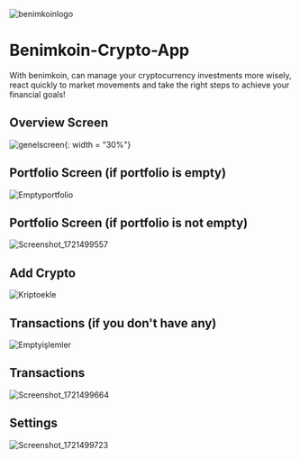 ![benimkoinlogo](https://github.com/user-attachments/assets/1515d990-a3ec-4213-ba17-a50ca3960915)



# Benimkoin-Crypto-App
With benimkoin, can manage your cryptocurrency investments more wisely, react quickly to market movements and take the right steps to achieve your financial goals!
## Overview Screen
![genelscreen](https://github.com/user-attachments/assets/34882897-1acd-47c4-b7f8-f8b9fb61af53){: width = "30%"}

## Portfolio Screen (if portfolio is empty)
![Emptyportfolio](https://github.com/user-attachments/assets/67e02aa9-abde-4495-931f-e9a7bd4197c6)

## Portfolio Screen (if portfolio is not empty)
![Screenshot_1721499557](https://github.com/user-attachments/assets/eb5366a6-276e-48ea-8c7a-077ec1464c99)

## Add Crypto 
![Kriptoekle](https://github.com/user-attachments/assets/7a863e09-e8f8-409e-b1ee-632b1bbd2092)

## Transactions (if you don't have any)
![Emptyişlemler](https://github.com/user-attachments/assets/26fef201-1c3e-4f40-9315-208208cf2a16)

## Transactions 
![Screenshot_1721499664](https://github.com/user-attachments/assets/66ae3c3d-a044-4b0a-9620-542c7d2943ec)

## Settings
![Screenshot_1721499723](https://github.com/user-attachments/assets/fb0a4b23-dfa6-4480-b377-9e8f949e771d)








